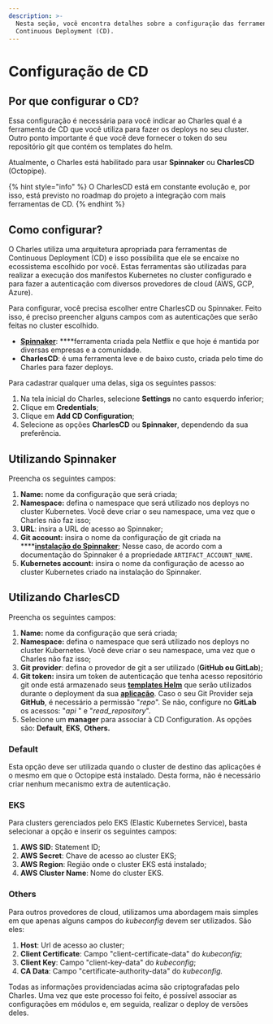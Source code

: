 ```yaml
---
description: >-
  Nesta seção, você encontra detalhes sobre a configuração das ferramentas de
  Continuous Deployment (CD).
---
```


# Configuração de CD

## Por que configurar o CD? 

Essa configuração é necessária para você indicar ao Charles qual é a ferramenta de CD que você utiliza para fazer os deploys no seu cluster. Outro ponto importante é que você deve fornecer o token do seu repositório git que contém os templates do helm. 

Atualmente, o Charles está habilitado para usar **Spinnaker** ou **CharlesCD** \(Octopipe\).

{% hint style="info" %}
O CharlesCD está em constante evolução e, por isso, está previsto no roadmap do projeto a integração com mais ferramentas de CD. 
{% endhint %}

## Como configurar?

O Charles utiliza uma arquitetura apropriada para ferramentas de Continuous Deployment \(CD\) e isso possibilita que ele se encaixe no ecossistema escolhido por você. Estas ferramentas são utilizadas para realizar a execução dos manifestos Kubernetes no cluster configurado e para fazer a autenticação com diversos provedores de cloud \(AWS, GCP, Azure\).

Para configurar, você precisa escolher entre CharlesCD ou Spinnaker. Feito isso, é preciso preencher alguns campos com as autenticações que serão feitas no cluster escolhido.

* [**Spinnaker**](https://www.spinnaker.io/): ****ferramenta criada pela Netflix e que hoje é mantida por diversas empresas e a comunidade.  
* **CharlesCD**: é uma ferramenta leve e de baixo custo, criada pelo time do Charles para fazer deploys.



Para cadastrar qualquer uma delas, siga os seguintes passos:

1. Na tela inicial do Charles, selecione **Settings** no canto esquerdo inferior;
2. Clique em **Credentials**;
3. Clique em **Add CD Configuration**;
4. Selecione as opções **CharlesCD** ou **Spinnaker**, dependendo da sua preferência.

## Utilizando Spinnaker

Preencha os seguintes campos:

1. **Name:** nome da configuração que será criada;
2. **Namespace:** defina o namespace que será utilizado nos deploys no cluster Kubernetes. Você deve criar o seu namespace, uma vez que o Charles não faz isso;
3. **URL**: insira a URL de acesso ao Spinnaker;
4. **Git account:** insira o nome da configuração de git criada na ****[**instalação do Spinnaker**](https://spinnaker.io/setup/artifacts/github/); Nesse caso, de acordo com a documentação do Spinnaker é a propriedade `ARTIFACT_ACCOUNT_NAME`.
5. **Kubernetes account:** insira o nome da configuração de acesso ao cluster Kubernetes criado na instalação do Spinnaker.

## Utilizando CharlesCD

Preencha os seguintes campos:

1. **Name:** nome da configuração que será criada;
2. **Namespace:** defina o namespace que será utilizado nos deploys no cluster Kubernetes. Você deve criar o seu namespace, uma vez que o Charles não faz isso;
3. **Git provider**: defina o provedor de git a ser utilizado \(**GitHub ou GitLab**\);
4. **Git token:** insira um token de autenticação que tenha acesso repositório git onde está armazenado seus [**templates Helm**](../primeiros-passos/criando-seu-primeiro-modulo/configurando-o-chart-template.md) que serão utilizados durante o deployment da sua [**aplicação**](../primeiros-passos/criando-seu-primeiro-modulo/). Caso o seu Git Provider seja **GitHub**, é necessário a permissão "_repo_". Se não, configure no **GitLab** os acessos: "_api_ " e "_read\_repository_".
5. Selecione um **manager** para associar à CD Configuration. As opções são: **Default**, **EKS**, **Others.**

### Default

Esta opção deve ser utilizada quando o cluster de destino das aplicações é o mesmo em que o Octopipe está instalado. Desta forma, não é necessário criar nenhum mecanismo extra de autenticação.

### EKS

Para clusters gerenciados pelo EKS \(Elastic Kubernetes Service\), basta selecionar a opção e inserir os seguintes campos:

1. **AWS SID**: Statement ID;
2. **AWS Secret**: Chave de acesso ao cluster EKS;
3. **AWS Region**: Região onde o cluster EKS está instalado;
4. **AWS Cluster Name**: Nome do cluster EKS.

### Others

Para outros provedores de cloud, utilizamos uma abordagem mais simples em que apenas alguns campos do _kubeconfig_ devem ser utilizados. São eles:

1. **Host**: Url de acesso ao cluster;
2. **Client Certificate**: Campo "client-certificate-data" do _kubeconfig_;
3. **Client Key**: Campo "client-key-data" do _kubeconfig_;
4. **CA Data**: Campo "certificate-authority-data" do _kubeconfig._

Todas as informações providenciadas acima são criptografadas pelo Charles. Uma vez que este processo foi feito, é possível associar as configurações em módulos e, em seguida, realizar o deploy de versões deles.

